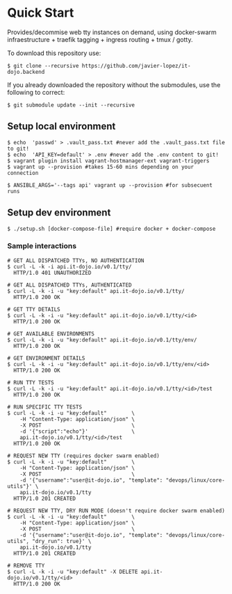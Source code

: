 # Quick Start

Provides/decommise web tty instances on demand, using docker-swarm
infraestructure + traefik tagging + ingress routing + tmux / gotty.

To download this repository use:

    $ git clone --recursive https://github.com/javier-lopez/it-dojo.backend

If you already downloaded the repository without the submodules, use the
following to correct:

    $ git submodule update --init --recursive

## Setup local environment

    $ echo  'passwd' > .vault_pass.txt #never add the .vault_pass.txt file to git!
    $ echo  'API_KEY=default' > .env #never add the .env content to git!
    $ vagrant plugin install vagrant-hostmanager-ext vagrant-triggers
    $ vagrant up --provision #takes 15-60 mins depending on your connection

    $ ANSIBLE_ARGS='--tags api' vagrant up --provision #for subsecuent runs

## Setup dev environment

    $ ./setup.sh [docker-compose-file] #require docker + docker-compose

### Sample interactions

    # GET ALL DISPATCHED TTYs, NO AUTHENTICATION
    $ curl -L -k -i api.it-dojo.io/v0.1/tty/
      HTTP/1.0 401 UNAUTHORIZED

    # GET ALL DISPATCHED TTYs, AUTHENTICATED
    $ curl -L -k -i -u "key:default" api.it-dojo.io/v0.1/tty/
      HTTP/1.0 200 OK

    # GET TTY DETAILS
    $ curl -L -k -i -u "key:default" api.it-dojo.io/v0.1/tty/<id>
      HTTP/1.0 200 OK

    # GET AVAILABLE ENVIRONMENTS
    $ curl -L -k -i -u "key:default" api.it-dojo.io/v0.1/tty/env/
      HTTP/1.0 200 OK

    # GET ENVIRONMENT DETAILS
    $ curl -L -k -i -u "key:default" api.it-dojo.io/v0.1/tty/env/<id>
      HTTP/1.0 200 OK

    # RUN TTY TESTS
    $ curl -L -k -i -u "key:default" api.it-dojo.io/v0.1/tty/<id>/test
      HTTP/1.0 200 OK

    # RUN SPECIFIC TTY TESTS
    $ curl -L -k -i -u "key:default"        \
        -H "Content-Type: application/json" \
        -X POST                             \
        -d '{"script":"echo"}'              \
        api.it-dojo.io/v0.1/tty/<id>/test
      HTTP/1.0 200 OK

    # REQUEST NEW TTY (requires docker swarm enabled)
    $ curl -L -k -i -u "key:default"        \
        -H "Content-Type: application/json" \
        -X POST                             \
        -d '{"username":"user@it-dojo.io", "template": "devops/linux/core-utils"}' \
        api.it-dojo.io/v0.1/tty
      HTTP/1.0 201 CREATED

    # REQUEST NEW TTY, DRY RUN MODE (doesn't require docker swarm enabled)
    $ curl -L -k -i -u "key:default"        \
        -H "Content-Type: application/json" \
        -X POST                             \
        -d '{"username":"user@it-dojo.io", "template": "devops/linux/core-utils", "dry_run": true}' \
        api.it-dojo.io/v0.1/tty
      HTTP/1.0 201 CREATED

    # REMOVE TTY
    $ curl -L -k -i -u "key:default" -X DELETE api.it-dojo.io/v0.1/tty/<id>
      HTTP/1.0 200 OK
